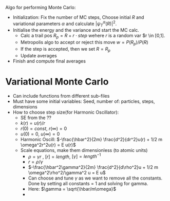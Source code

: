 Algo for performing Monte Carlo:
- Initialization: Fix the number of MC steps, Choose initial $R$ and variational parameters $\alpha$ and calculate $|\psi_T^\alpha (R)|^2$.
- Initialise the energy and the variance and start the MC calc.
	- Calc a trail pos $R_p = R + r \cdot step$ wehere $r$ is a random var $r \in [0,1].
	- Metropolis algo to accept or reject this move $w = P(R_p)/P(R)$
	- If the step is accepted, then we set $R = R_p$
	- Update averages
- Finish and compute final averages

# Variational Monte Carlo
- Can include functions from different sub-files
- Must have some initial variables: Seed, number of: particles, steps, dimensions
- How to choose step size(for Harmonic Oscillator):
	- SE from the ??
	- $k(r) = u(r)/r$
	- $r(0) = const$, $r(\infty) = 0$
	- $u(0) = 0$, $u(\infty) = 0$
	- Harmonic Oscill: $-\frac{\hbar^2}{2m} \frac{d^2}{dr^2}u(r) + 1/2 m \omega^2r^2u(r) = E u(r)$
	- Scale equations, make them dimensionless (to atomic units)
		- $\rho = \gamma r$ , $[r] = length$, $[\gamma] = length^{-1}$
		- $r = \rho/\gamma$
		- $-\frac{\hbar^2\gamma^2}{2m} \frac{d^2}{d\rho^2}u + 1/2 m \omega^2\rho^2/\gamma^2 u = E u$
		- Can choose and tune $\gamma$ as we want to remove all the constants. Done by setting all constants = 1 and solving for gamma.
		- Here: $\gamma = \sqrt{\hbar/m\omega}$
		- 